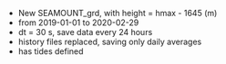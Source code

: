 * New SEAMOUNT_grd, with height = hmax - 1645 (m)
* from 2019-01-01 to 2020-02-29
* dt = 30 s, save data every 24 hours
* history files replaced, saving only daily averages
* has tides defined



